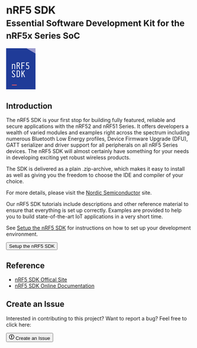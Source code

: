 # nRF5 SDK<br><small>Essential Software Development Kit for the nRF5x Series SoC</small>

<a href="https://www.nordicsemi.com/Software-and-tools/Software/nRF5-SDK" target="_blank"><img src="assets/images/nRF5-SDK.png" alt="nRF5-SDK" width="80"/></a>

## Introduction
The nRF5 SDK is your first stop for building fully featured, reliable and secure applications with the nRF52 and nRF51 Series. It offers developers a wealth of varied modules and examples right across the spectrum including numerous Bluetooth Low Energy profiles, Device Firmware Upgrade (DFU), GATT serializer and driver support for all peripherals on all nRF5 Series devices. The nRF5 SDK will almost certainly have something for your needs in developing exciting yet robust wireless products.

The SDK is delivered as a plain .zip-archive, which makes it easy to install as well as giving you the freedom to choose the IDE and compiler of your choice.

For more details, please visit the [Nordic Semiconductor](https://www.nordicsemi.com/Software-and-Tools/Software/nRF5-SDK/) site.

Our nRF5 SDK tutorials include descriptions and other reference material to ensure that everything is set up correctly. Examples are provided to help you to build state-of-the-art IoT applications in a very short time.

See [Setup the nRF5 SDK](setup.md) for instructions on how to set up your development environment.

<a href="setup"><button class="md-tile md-tile--primary" style="width:auto;">Setup the nRF5 SDK</button></a>

## Reference

* [nRF5 SDK Offical Site](https://www.nordicsemi.com/Software-and-Tools/Software/nRF5-SDK/)
* [nRF5 SDK Online Documentation](https://infocenter.nordicsemi.com/topic/struct_sdk/struct/sdk_nrf5_latest.html)

## Create an Issue

Interested in contributing to this project? Want to report a bug? Feel free to click here:

<a href="https://github.com/makerdiary/nrf52840-m2-devkit/issues/new?title=nRF5%20SDK:%20%3Ctitle%3E"><button class="md-tile md-tile--primary"><svg xmlns="http://www.w3.org/2000/svg" viewBox="0 0 14 16" width="14" height="16"><path fill-rule="evenodd" d="M7 2.3c3.14 0 5.7 2.56 5.7 5.7s-2.56 5.7-5.7 5.7A5.71 5.71 0 011.3 8c0-3.14 2.56-5.7 5.7-5.7zM7 1C3.14 1 0 4.14 0 8s3.14 7 7 7 7-3.14 7-7-3.14-7-7-7zm1 3H6v5h2V4zm0 6H6v2h2v-2z"></path></svg> Create an Issue</button></a>
